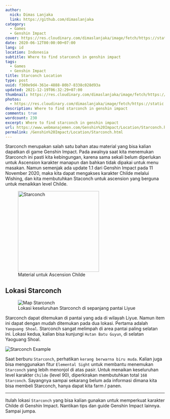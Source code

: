 ```yaml
---
author:
  nick: Dimas Lanjaka
  link: https://github.com/dimaslanjaka
category:
  - Games
  - Genshin Impact
cover: https://res.cloudinary.com/dimaslanjaka/image/fetch/https://static.wikia.nocookie.net/gensin-impact/images/4/46/Item_Starconch.png/revision/latest
date: 2020-06-12T00:00:00+07:00
lang: id
location: Indonesia
subtitle: Where to find starconch in genshin impact
tags:
  - Games
  - Genshin Impact
title: Starconch Location
type: post
uuid: f300e9d4-361e-4888-80b7-8338c028d93a
updated: 2021-12-19T06:32:29+07:00
thumbnail: https://res.cloudinary.com/dimaslanjaka/image/fetch/https://static.wikia.nocookie.net/gensin-impact/images/4/46/Item_Starconch.png/revision/latest
photos:
  - https://res.cloudinary.com/dimaslanjaka/image/fetch/https://static.wikia.nocookie.net/gensin-impact/images/4/46/Item_Starconch.png/revision/latest
description: Where to find starconch in genshin impact
comments: true
wordcount: 230
excerpt: Where to find starconch in genshin impact
url: https://www.webmanajemen.com/Genshin%20Impact/Location/Starconch.html
permalink: /Genshin%20Impact/Location/Starconch.html
---
```


Starconch merupakan salah satu bahan atau material yang bisa kalian dapatkan di game Genshin Impact. Pada awalnya saat kita menemukan Starconch ini pasti kita kebingungan, karena sama sekali belum diperlukan untuk Ascension karakter manapun dan bahkan tidak dipakai untuk menu masakan. Namun semenjak ada update 1.1 dari Genshin Impact pada 11 November 2020, maka kita dapat mengakses karakter Childe melalui Wishing, dan kita membutuhkan Staconch untuk ascension yang berguna untuk menaikkan level Childe.

<!--suppress HtmlUnknownTarget -->
<div class="text-center">
  <figure>
  <img src="https://res.cloudinary.com/dimaslanjaka/image/fetch/https://gamefever.co.id/wp-content/uploads/2020/11/Item_Starconch.png" alt="Starconch" style="height:256" width="256" height="256">
  <figcaption>Material untuk Ascension Childe</figcaption>
</figure>
</div>

## Lokasi Starconch

<figure>
  <img src="https://res.cloudinary.com/dimaslanjaka/image/fetch/https://gamefever.co.id/wp-content/uploads/2020/11/Genshin-Impact-Starconch-location-1024x753.jpg" alt="Map Starconch">
  <figcaption>Lokasi keseluruhan Starconch di sepanjang pantai Liyue</figcaption>
</figure>

Starconch dapat ditemukan di pantai yang ada di wilayah Liyue. Namun item ini dapat dengan mudah ditemukan pada dua lokasi. Pertama adalah `Yaoguang Shoal`. Starconch sangat melimpah di area pantai paling selatan ini. Lokasi kedua, kalian bisa kunjungi `Hutan Batu Guyun`, di selatan Yaoguang Shoal.

![Starconch Example](https://res.cloudinary.com/dimaslanjaka/image/fetch/https://gamefever.co.id/wp-content/uploads/2020/11/GFID_GenshinImpactStarconch-1-1024x576.jpg)

Saat berburu `Starconch`, perhatikan `kerang berwarna biru muda`. Kalian juga bisa menggunakan fitur `Elemental Sight` untuk membantu menemukan `Starconch` yang lebih menonjol di atas pasir. Untuk menaikan keseluruhan level karakter `Childe` (level 90), diperkirakan membutuhkan total `168 Starconch`. Sayangnya sampai sekarang belum ada informasi dimana kita bisa membeli Starconch, hanya dapat kita farm / panen.

---

Itulah lokasi `Starconch` yang bisa kalian gunakan untuk memperkuat karakter Childe di Genshin Impact. Nantikan tips dan guide Genshin Impact lainnya. Sampai jumpa.
